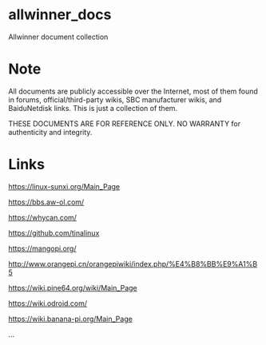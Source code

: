 # allwinner_docs

Allwinner document collection

# Note

All documents are publicly accessible over the Internet, most of them found in forums, official/third-party wikis, SBC manufacturer wikis, and BaiduNetdisk links. This is just a collection of them.

THESE DOCUMENTS ARE FOR REFERENCE ONLY. NO WARRANTY for authenticity and integrity.

# Links

https://linux-sunxi.org/Main_Page

https://bbs.aw-ol.com/

https://whycan.com/

https://github.com/tinalinux

https://mangopi.org/

http://www.orangepi.cn/orangepiwiki/index.php/%E4%B8%BB%E9%A1%B5

https://wiki.pine64.org/wiki/Main_Page

https://wiki.odroid.com/

https://wiki.banana-pi.org/Main_Page

...
